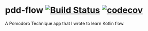 pdd-flow [![Build Status](https://travis-ci.com/GianpaMX/pdd-flow.svg?branch=master)](https://travis-ci.com/GianpaMX/pdd-flow) [![codecov](https://codecov.io/gh/GianpaMX/pdd-flow/branch/master/graph/badge.svg)](https://codecov.io/gh/GianpaMX/pdd-flow)
========

A Pomodoro Technique app that I wrote to learn Kotlin flow.
